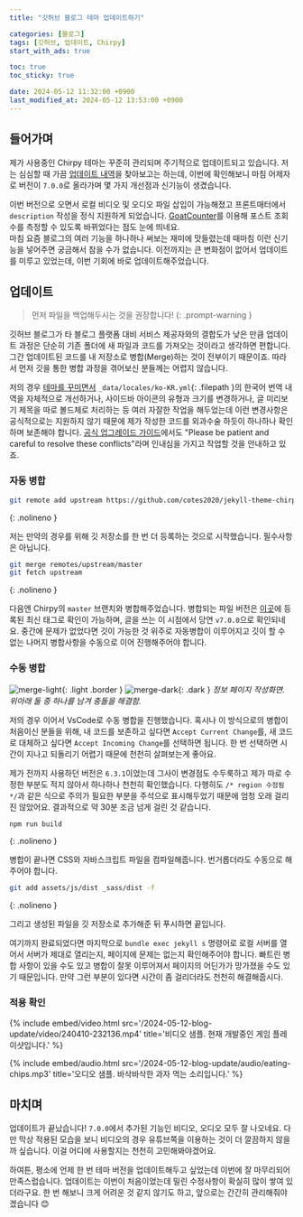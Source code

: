```yaml
---
title: "깃허브 블로그 테마 업데이트하기"

categories: [블로그]
tags: [깃허브, 업데이트, Chirpy]
start_with_ads: true

toc: true
toc_sticky: true

date: 2024-05-12 11:32:00 +0900
last_modified_at: 2024-05-12 13:53:00 +0900
---
```


## **들어가며**

제가 사용중인 Chirpy 테마는 꾸준히 관리되며 주기적으로 업데이트되고 있습니다. 저는 심심할 때 가끔 [업데이트 내역](https://github.com/cotes2020/jekyll-theme-chirpy/blob/master/docs/CHANGELOG.md)을 찾아보고는 하는데, 이번에 확인해보니 마침 어제자로 버전이 `7.0.0`로 올라가며 몇 가지 개선점과 신기능이 생겼습니다.

이번 버전으로 오면서 로컬 비디오 및 오디오 파일 삽입이 가능해졌고 프론트매터에서 `description` 작성을 정식 지원하게 되었습니다. [GoatCounter](https://www.goatcounter.com/)를 이용해 포스트 조회수를 측정할 수 있도록 바뀌었다는 점도 눈에 띄네요.  
마침 요즘 블로그의 여러 기능을 하나하나 써보는 재미에 맛들렸는데 때마침 이런 신기능을 넣어주면 궁금해서 참을 수가 없습니다. 이전까지는 큰 변화점이 없어서 업데이트를 미루고 있었는데, 이번 기회에 바로 업데이트해주었습니다.

## **업데이트**

> 먼저 파일을 백업해두시는 것을 권장합니다!
{: .prompt-warning }

깃허브 블로그가 타 블로그 플랫폼 대비 서비스 제공자와의 결합도가 낮은 만큼 업데이트 과정은 단순히 기존 폴더에 새 파일과 코드를 가져오는 것이라고 생각하면 편합니다. 그간 업데이트된 코드를 내 저장소로 병합(Merge)하는 것이 전부이기 때문이죠. 따라서 먼저 깃을 통한 병합 과정을 겪어보신 분들께는 어렵지 않습니다.

저의 경우 [테마를 꾸미면서](https://hynrng.github.io/posts/first-blog-customization/) `_data/locales/ko-KR.yml`{: .filepath }의 한국어 번역 내역을 자체적으로 개선하거나, 사이드바 아이콘의 유형과 크기를 변경하거나, 글 미리보기 제목을 따로 볼드체로 처리하는 등 여러 자잘한 작업을 해두었는데 이런 변경사항은 공식적으로는 지원하지 않기 때문에 제가 작성한 코드를 외과수술 하듯이 하나하나 확인하며 보존해야 합니다. [공식 업그레이드 가이드](https://github.com/cotes2020/jekyll-theme-chirpy/wiki/Upgrade-Guide)에서도 "Please be patient and careful to resolve these conflicts"라며 인내심을 가지고 작업할 것을 안내하고 있죠.

### **자동 병합**

```bash
git remote add upstream https://github.com/cotes2020/jekyll-theme-chirpy.git
```
{: .nolineno }

저는 만약의 경우를 위해 깃 저장소를 한 번 더 등록하는 것으로 시작했습니다. 필수사항은 아닙니다.

```bash
git merge remotes/upstream/master
git fetch upstream
```
{: .nolineno }

다음엔 Chirpy의 `master` 브랜치와 병합해주었습니다. 병합되는 파일 버전은 [이곳](https://github.com/cotes2020/jekyll-theme-chirpy/tags)에 등록된 최신 태그로 확인이 가능하며, 글을 쓰는 이 시점에서 당연 `v7.0.0`으로 확인되네요. 중간에 문제가 없었다면 깃이 가능한 것 위주로 자동병합이 이루어지고 깃이 할 수 없는 나머지 병합사항을 수동으로 이어 진행해주어야 합니다.

### **수동 병합**

![merge-light](/2024-05-12-blog-update/merge-light.webp){: .light .border }
![merge-dark](/2024-05-12-blog-update/merge-dark.webp){: .dark }
_정보 페이지 작성화면. 위아래 둘 중 하나를 남겨 충돌을 해결함._

저의 경우 이어서 VsCode로 수동 병합을 진행했습니다. 혹시나 이 방식으로의 병합이 처음이신 분들을 위해, 내 코드를 보존하고 싶다면 `Accept Current Change`를, 새 코드로 대체하고 싶다면 `Accept Incoming Change`를 선택하면 됩니다. 한 번 선택하면 시간이 지나고 되돌리기 어렵기 때문에 천천히 살펴보는게 좋아요.

제가 전까지 사용하던 버전은 `6.3.1`이었는데 그사이 변경점도 수두룩하고 제가 따로 수정한 부분도 적지 않아서 하나하나 천천히 확인했습니다. 다행히도 `/* region 수정됨 */`과 같은 식으로 주의가 필요한 부분을 주석으로 표시해두었기 때문에 엄청 오래 걸리진 않았어요. 결과적으로 약 30분 조금 넘게 걸린 것 같습니다.

```bash
npm run build
```
{: .nolineno }

병합이 끝나면 CSS와 자바스크립트 파일을 컴파일해줍니다. 번거롭더라도 수동으로 해주어야 합니다.

```bash
git add assets/js/dist _sass/dist -f
```
{: .nolineno }

그리고 생성된 파일을 깃 저장소로 추가해준 뒤 푸시하면 끝입니다.

여기까지 완료되었다면 마지막으로 `bundle exec jekyll s` 명령어로 로컬 서버를 열어서 서버가 제대로 열리는지, 페이지에 문제는 없는지 확인해주어야 합니다. 빠트린 병합 사항이 있을 수도 있고 병합이 잘못 이루어져서 페이지의 어딘가가 망가졌을 수도 있기 때문입니다. 만약 그런 부분이 있다면 시간이 좀 걸리더라도 천천히 해결해줍시다.

### **적용 확인**

{%
  include embed/video.html
  src='/2024-05-12-blog-update/video/240410-232136.mp4'
  title='비디오 샘플. 현재 개발중인 게임 플레이샷입니다.'
%}

{%
  include embed/audio.html
  src='/2024-05-12-blog-update/audio/eating-chips.mp3'
  title='오디오 샘플. 바삭바삭한 과자 먹는 소리입니다.'
%}

## **마치며**

업데이트가 끝났습니다! `7.0.0`에서 추가된 기능인 비디오, 오디오 모두 잘 나오네요. 다만 막상 적용된 모습을 보니 비디오의 경우 유튜브쪽을 이용하는 것이 더 깔끔하지 않을까 싶습니다. 이걸 어디에 사용할지는 천천히 고민해봐야겠어요.

하여튼, 평소에 언제 한 번 테마 버전을 업데이트해두고 싶었는데 이번에 잘 마무리되어 만족스럽습니다. 업데이트는 이번이 처음이었는데 밀린 수정사항이 확실히 많이 쌓여 있더라구요. 한 번 해보니 크게 어려운 것 같지 않기도 하고, 앞으로는 간간히 관리해줘야겠습니다 😊